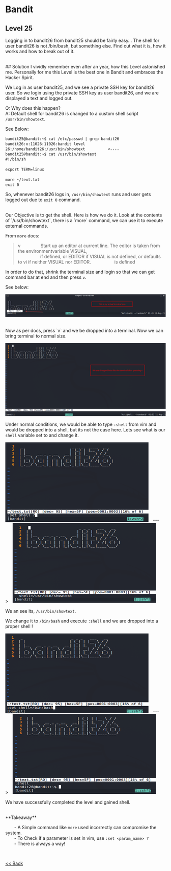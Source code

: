 # Bandit

## Level 25
Logging in to bandit26 from bandit25 should be fairly easy… The shell for user bandit26 is not /bin/bash, but something else. Find out what it is, how it works and how to break out of it.

<br/>
## Solution
I vividly remember even after an year, how this Level astonished me. Personally for me this Level is the best one in Bandit and embraces the Hacker Spirit.

We Log in as user bandit25, and we see a private SSH key for bandit26 user. So we login using the private SSH key as user bandit26, and we are displayed a text and logged out.

Q: Why does this happen? <br/>
A: Default shell for bandit26 is changed to a custom shell script `/usr/bin/showtext`. 

See Below:
```shell
bandit25@bandit:~$ cat /etc/passwd | grep bandit26
bandit26:x:11026:11026:bandit level 26:/home/bandit26:/usr/bin/showtext          <----
bandit25@bandit:~$ cat /usr/bin/showtext
#!/bin/sh

export TERM=linux

more ~/text.txt
exit 0
```
So, whenever bandit26 logs in, `/usr/bin/showtext` runs and user gets logged out due to `exit 0` command.

<br/>
Our Objective is to get the shell. Here is how we do it.
Look at the contents of `/usr/bin/showtext`, there is a `more` command, we can use it to <span id=green>execute external commands</span>.

From `more` docs:
>  v         Start up an editor at current line.  The editor is taken from the environmentvariable VISUAL,<br/>
>            if defined, or EDITOR if VISUAL is not defined,  or  defaults to vi if neither VISUAL nor EDITOR.
>            is defined

In order to do that, shrink the terminal size and login so that we can get command bar at end and then press `v`. 

See below:

![Level25 Image](./images/Level25.1.png)

<br/>
Now as per docs, press `v` and we be dropped into a terminal. Now we can bring terminal to normal size.

![Level25 Image](./images/Level25.2.png)

Under normal conditions, we would be able to type `:shell` from vim and would be dropped into a shell, but its not the case here. 
Lets see what is our `shell` variable set to and change it.

<img src="./images/Level25.3.png" width="450" height="250" />  --->  <img src="./images/Level25.4.png" width="450" height="250"/>

We an see its, `/usr/bin/showtext`.

We change it to `/bin/bash` and execute `:shell` and we are dropped into a proper shell !

<img src="./images/Level25.5.png" width="450" height="250" />  --->  <img src="./images/Level25.6.png" width="450" height="250"/>

We have successfully completed the level and gained shell.

<br/>
<span id=green>**Takeaway**</span><br/>

  - A Simple command like `more` used incorrectly can compromise the system.<br/>
  - To Check if a parameter is set in vim, use `:set <param_name> ?`<br/>
  - There is always a way!<br/>

<br/>

[<< Back](https://grey-fish.github.io/Bandit/index.html)
